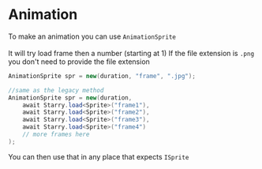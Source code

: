 # Animation

To make an animation you can use `AnimationSprite`
\
\
It will try load frame then a number (starting at 1)
If the file extension is `.png` you don't need to provide the file extension
```cs
AnimationSprite spr = new(duration, "frame", ".jpg");

//same as the legacy method
AnimationSprite spr = new(duration,
    await Starry.load<Sprite>("frame1"),
    await Starry.load<Sprite>("frame2"),
    await Starry.load<Sprite>("frame3"),
    await Starry.load<Sprite>("frame4")
    // more frames here
);
```



You can then use that in any place that expects `ISprite`